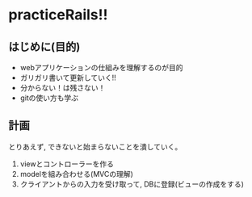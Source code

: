 # practiceRails!!

## はじめに(目的)
- webアプリケーションの仕組みを理解するのが目的
- ガリガリ書いて更新していく!!
- 分からない！は残さない！
- gitの使い方も学ぶ

## 計画
とりあえず, できないと始まらないことを潰していく。

1. viewとコントローラーを作る
2. modelを組み合わせる(MVCの理解)
3. クライアントからの入力を受け取って, DBに登録(ビューの作成をする)
